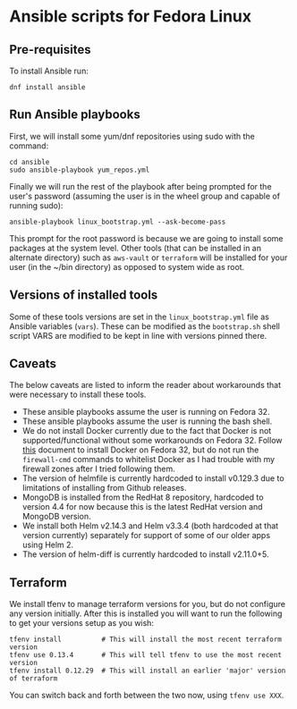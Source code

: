 # Ansible scripts for Fedora Linux

## Pre-requisites

To install Ansible run:

```
dnf install ansible
```

## Run Ansible playbooks

First, we will install some yum/dnf repositories using sudo with the command:

```
cd ansible
sudo ansible-playbook yum_repos.yml
```

Finally we will run the rest of the playbook after being prompted for the user's password (assuming the user is in the
wheel group and capable of running sudo):

```
ansible-playbook linux_bootstrap.yml --ask-become-pass
```

This prompt for the root password is because we are going to install some packages at the system level. Other tools
(that can be installed in an alternate directory) such as `aws-vault` or `terraform` will be installed for your user (in
the ~/bin directory) as opposed to system wide as root.

## Versions of installed tools

Some of these tools versions are set in the `linux_bootstrap.yml` file as Ansible variables (`vars`). These can be
modified as the `bootstrap.sh` shell script VARS are modified to be kept in line with versions pinned there.

## Caveats

The below caveats are listed to inform the reader about workarounds that were necessary to install these tools.

* These ansible playbooks assume the user is running on Fedora 32.
* These ansible playbooks assume the user is running the bash shell.
* We do not install Docker currently due to the fact that Docker is not supported/functional without some
workarounds on Fedora 32. Follow [this](https://fedoramagazine.org/docker-and-fedora-32/) document to install Docker on Fedora 32,
but do not run the `firewall-cmd` commands to whitelist Docker as I had trouble with my firewall zones after I tried following them.
* The version of helmfile is currently hardcoded to install v0.129.3 due to limitations of installing from Github releases.
* MongoDB is installed from the RedHat 8 repository, hardcoded to version 4.4 for now because this is the latest RedHat version and MongoDB version.
* We install both Helm v2.14.3 and Helm v3.3.4 (both hardcoded at that version currently) separately for support of some of our older apps using Helm 2.
* The version of helm-diff is currently hardcoded to install v2.11.0+5.

## Terraform

We install tfenv to manage terraform versions for you, but do not configure any version initially. After this is
installed you will want to run the following to get your versions setup as you wish:

```
tfenv install          # This will install the most recent terraform version
tfenv use 0.13.4       # This will tell tfenv to use the most recent version
tfenv install 0.12.29  # This will install an earlier 'major' version of terraform
```

You can switch back and forth between the two now, using `tfenv use XXX`.
